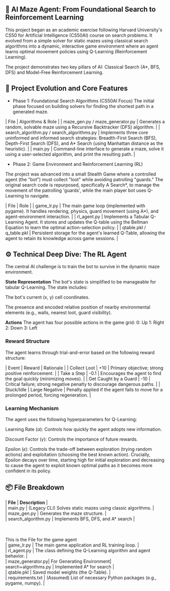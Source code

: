 ## 🧠 AI Maze Agent: From Foundational Search to Reinforcement Learning

This project began as an academic exercise following Harvard University's CS50 for Artificial Intelligence (CS50AI) course on search problems. It evolved from a simple solver for static mazes using classical search algorithms into a dynamic, interactive game environment where an agent learns optimal movement policies using Q-Learning (Reinforcement Learning).

The project demonstrates two key pillars of AI: Classical Search (A*, BFS, DFS) and Model-Free Reinforcement Learning.

## 🚀 Project Evolution and Core Features

* Phase 1: Foundational Search Algorithms (CS50AI Focus)
The initial phase focused on building solvers for finding the shortest path in a generated maze.

| File | Algorithms & Role |
| maze_gen.py / maze_generator.py | Generates a random, solvable maze using a Recursive Backtracker (DFS) algorithm. |
| search_algorithm.py / search_algorithms.py | Implements three core uninformed and informed search strategies: Breadth-First Search (BFS), Depth-First Search (DFS), and A* Search (using Manhattan distance as the heuristic). |
| main.py | Command-line interface to generate a maze, solve it using a user-selected algorithm, and print the resulting path. |

* Phase 2: Game Environment and Reinforcement Learning (RL)

The project was advanced into a small Stealth Game where a controlled agent (the "bot") must collect "loot" while avoiding patrolling "guards." The original search code is repurposed, specifically A Search*, to manage the movement of the patrolling 'guards', while the main player bot uses Q-Learning to navigate.

| File | Role |
| game_lr.py | The main game loop (implemented with pygame). It handles rendering, physics, guard movement (using A*), and agent-environment interaction. |
| rl_agent.py | Implements a Tabular Q-Learning Agent. It stores and updates the Q-table using the Bellman Equation to learn the optimal action-selection policy. |
| qtable.pkl / q_table.pkl | Persistent storage for the agent's learned Q-Table, allowing the agent to retain its knowledge across game sessions. |

## ⚙️ Technical Deep Dive: The RL Agent

The central AI challenge is to train the bot to survive in the dynamic maze environment.

**State Representation**
The bot's state is simplified to be manageable for tabular Q-Learning. The state includes:

The bot's current (x, y) cell coordinates.

The presence and encoded relative position of nearby environmental elements (e.g., walls, nearest loot, guard visibility).

**Actions**
The agent has four possible actions in the game grid:
0: Up
1: Right
2: Down
3: Left

### Reward Structure

The agent learns through trial-and-error based on the following reward structure:

| Event | Reward | Rationale |
| Collect Loot | +10 | Primary objective; strong positive reinforcement. |
| Take a Step | -0.1 | Encourages the agent to find the goal quickly (minimizing moves). |
| Get Caught by a Guard | -10 | Critical failure; strong negative penalty to discourage dangerous paths. |
| Stuck/Idle | Large Negative | Penalty applied if the agent fails to move for a prolonged period, forcing regeneration. |

### Learning Mechanism

The agent uses the following hyperparameters for Q-Learning:

Learning Rate ($\alpha$): Controls how quickly the agent adopts new information.

Discount Factor ($\gamma$): Controls the importance of future rewards.

Epsilon ($\epsilon$): Controls the trade-off between exploration (trying random actions) and exploitation (choosing the best known action). Crucially, Epsilon decays over time, starting high for initial exploration and decreasing to cause the agent to exploit known optimal paths as it becomes more confident in its policy.

## 📦 File Breakdown

| **File** | **Description** | <br>
| main.py | (Legacy CLI) Solves static mazes using classic algorithms. | <br>
| maze_gen.py | Generates the maze structure. | <br>
| search_algorithm.py | Implements BFS, DFS, and A* search | <br>

<br> <br>
This is the File for the game agent <br>
| game_lr.py | The main game application and RL training loop. | <br>
| rl_agent.py | The class defining the Q-Learning algorithm and agent behavior. | <br>
| maze_generator.py| For Generating Environment|<br>
search+algorithms.py | Implemented A* for search |<br>
| qtable.pkl | Saved model weights (the Q-Table). |<br>
| requirements.txt | (Assumed) List of necessary Python packages (e.g., pygame, numpy). | <br>
